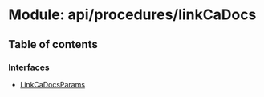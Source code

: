 # Module: api/procedures/linkCaDocs

## Table of contents

### Interfaces

- [LinkCaDocsParams](../wiki/api.procedures.linkCaDocs.LinkCaDocsParams)
